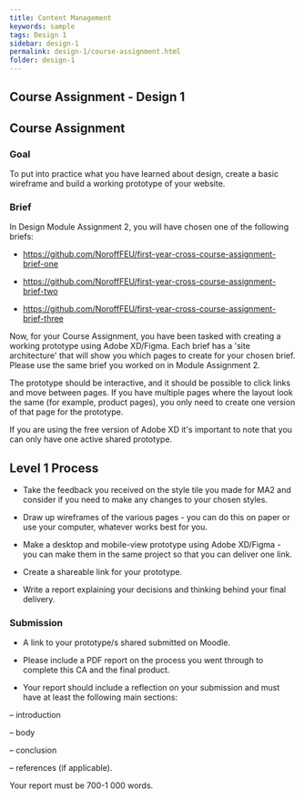 ```yaml
---
title: Content Management
keywords: sample
tags: Design 1
sidebar: design-1
permalink: design-1/course-assignment.html
folder: design-1
---
```

## Course Assignment - Design 1 

## Course Assignment 

### Goal 

To put into practice what you have learned about design, create a basic wireframe and build a working prototype of your website. 

### Brief 

In Design Module Assignment 2, you will have chosen one of the following briefs: 

- https://github.com/NoroffFEU/first-year-cross-course-assignment-brief-one  

- https://github.com/NoroffFEU/first-year-cross-course-assignment-brief-two 

- https://github.com/NoroffFEU/first-year-cross-course-assignment-brief-three 

Now, for your Course Assignment, you have been tasked with creating a working prototype using Adobe XD/Figma. Each brief has a 'site architecture' that will show you which pages to create for your chosen brief. Please use the same brief you worked on in Module Assignment 2. 
 
The prototype should be interactive, and it should be possible to click links and move between pages. If you have multiple pages where the layout look the same (for example, product pages), you only need to create one version of that page for the prototype. 
 
If you are using the free version of Adobe XD it's important to note that you can only have one active shared prototype. 

## Level 1 Process 

- Take the feedback you received on the style tile you made for MA2 and consider if you need to make any changes to your chosen styles. 

- Draw up wireframes of the various pages - you can do this on paper or use your computer, whatever works best for you. 

- Make a desktop and mobile-view prototype using Adobe XD/Figma - you can make them in the same project so that you can deliver one link. 

- Create a shareable link for your prototype. 

- Write a report explaining your decisions and thinking behind your final delivery. 

### Submission 

- A link to your prototype/s shared submitted on Moodle. 

- Please include a PDF report on the process you went through to complete this CA and the final product. 

- Your report should include a reflection on your submission and must have at least the following main sections: 

– introduction 

– body 

– conclusion 

– references (if applicable). 

Your report must be 700-1 000 words. 